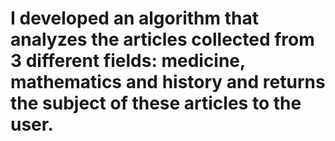 # I developed an algorithm that analyzes the articles collected from 3 different fields: medicine, mathematics and history and returns the subject of these articles to the user.
